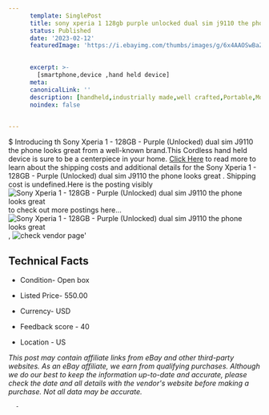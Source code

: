 ```yaml
---
      template: SinglePost
      title: sony xperia 1 128gb purple unlocked dual sim j9110 the phone looks great 
      status: Published
      date: '2023-02-12'
      featuredImage: 'https://i.ebayimg.com/thumbs/images/g/6x4AAOSwBaZj3T8f/s-l225.jpg'
       

      excerpt: >-
        [smartphone,device ,hand held device]
      meta:
      canonicalLink: ''
      description: [handheld,industrially made,well crafted,Portable,Mobile,Compact,Convenient,Lightweight,Maneuverable,Man-portable,Miniature,Carriable,Hand-held,Light,Holdable,Transportable,Mobile device,Pocket-sized,On-the-go,Wireless,Cordless,Compact size,Convenient size, smartphone,device ,hand held device]
      noindex: false
      

---
```

$
      Introducing th Sony Xperia 1 - 128GB - Purple (Unlocked) dual sim J9110 the phone looks great  from a well-known brand.This Cordless hand held device is sure to be a centerpiece in your home. [Click Here](https://www.ebay.com/itm/125765489990?hash=item1d48351546%3Ag%3A6x4AAOSwBaZj3T8f&mkevt=1&mkcid=1&mkrid=711-53200-19255-0&campid=%253CePNCampaignId%253E&customid=%253CreferenceId%253E&toolid=10049) to read more to learn about the shipping costs and additional details for the Sony Xperia 1 - 128GB - Purple (Unlocked) dual sim J9110 the phone looks great . Shipping cost is undefined.Here is the posting visibly ![Sony Xperia 1 - 128GB - Purple (Unlocked) dual sim J9110 the phone looks great ](https://i.ebayimg.com/thumbs/images/g/6x4AAOSwBaZj3T8f/s-l225.jpg) to check out more postings here... ![Sony Xperia 1 - 128GB - Purple (Unlocked) dual sim J9110 the phone looks great ](https://i.ebayimg.com/images/g/6x4AAOSwBaZj3T8f/s-l1600.jpg), ![check vendor page](https://origin-galleryplus.ebayimg.com/ws/web/125765489990_2_0_1/225x225.jpg,https://origin-galleryplus.ebayimg.com/ws/web/125765489990_3_0_1/225x225.jpg)'

      

 ## Technical Facts 



     
      

 - Condition- Open box 


      

 - Listed Price- 550.00 


      

 - Currency- USD 


      

 - Feedback score - 40 


      

 - Location - US 


      
      

 *_This post may contain affiliate links from eBay and other third-party websites. As an eBay affiliate, we earn from qualifying purchases. Although we do our best to keep the information up-to-date and accurate, please check the date and all details with the vendor's website before making a purchase. Not all data may be accurate._*




      -
